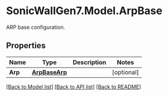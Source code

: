 # SonicWallGen7.Model.ArpBase
ARP base configuration.

## Properties

Name | Type | Description | Notes
------------ | ------------- | ------------- | -------------
**Arp** | [**ArpBaseArp**](ArpBaseArp.md) |  | [optional] 

[[Back to Model list]](../README.md#documentation-for-models) [[Back to API list]](../README.md#documentation-for-api-endpoints) [[Back to README]](../README.md)

